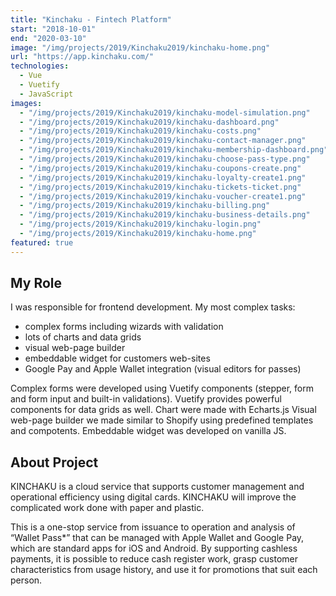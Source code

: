 ```yaml
---
title: "Kinchaku - Fintech Platform"
start: "2018-10-01"
end: "2020-03-10"
image: "/img/projects/2019/Kinchaku2019/kinchaku-home.png"
url: "https://app.kinchaku.com/"
technologies:
  - Vue
  - Vuetify
  - JavaScript
images:
  - "/img/projects/2019/Kinchaku2019/kinchaku-model-simulation.png"
  - "/img/projects/2019/Kinchaku2019/kinchaku-dashboard.png"
  - "/img/projects/2019/Kinchaku2019/kinchaku-costs.png"
  - "/img/projects/2019/Kinchaku2019/kinchaku-contact-manager.png"
  - "/img/projects/2019/Kinchaku2019/kinchaku-membership-dashboard.png"
  - "/img/projects/2019/Kinchaku2019/kinchaku-choose-pass-type.png"
  - "/img/projects/2019/Kinchaku2019/kinchaku-coupons-create.png"
  - "/img/projects/2019/Kinchaku2019/kinchaku-loyalty-create1.png"
  - "/img/projects/2019/Kinchaku2019/kinchaku-tickets-ticket.png"
  - "/img/projects/2019/Kinchaku2019/kinchaku-voucher-create1.png"
  - "/img/projects/2019/Kinchaku2019/kinchaku-billing.png"
  - "/img/projects/2019/Kinchaku2019/kinchaku-business-details.png"
  - "/img/projects/2019/Kinchaku2019/kinchaku-login.png"
  - "/img/projects/2019/Kinchaku2019/kinchaku-home.png"
featured: true
---
```


## My Role

I was responsible for frontend development.
My most complex tasks:

- complex forms including wizards with validation
- lots of charts and data grids
- visual web-page builder
- embeddable widget for customers web-sites
- Google Pay and Apple Wallet integration (visual editors for passes)

Complex forms were developed using Vuetify components (stepper, form and form input and built-in validations). Vuetify provides powerful components for data grids as well.
Chart were made with Echarts.js
Visual web-page builder we made similar to Shopify using predefined templates and compotents.
Embeddable widget was developed on vanilla JS.

## About Project

KINCHAKU is a cloud service that supports customer management and operational efficiency using digital cards.
KINCHAKU will improve the complicated work done with paper and plastic.

This is a one-stop service from issuance to operation and analysis of “Wallet Pass\*” that can be managed with Apple Wallet and Google Pay, which are standard apps for iOS and Android.
By supporting cashless payments, it is possible to reduce cash register work, grasp customer characteristics from usage history, and use it for promotions that suit each person.
